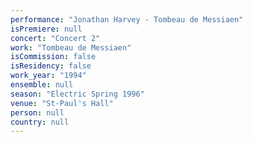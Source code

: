 ```yaml
---
performance: "Jonathan Harvey - Tombeau de Messiaen"
isPremiere: null
concert: "Concert 2"
work: "Tombeau de Messiaen"
isCommission: false
isResidency: false
work_year: "1994"
ensemble: null
season: "Electric Spring 1996"
venue: "St-Paul's Hall"
person: null
country: null
---
```


